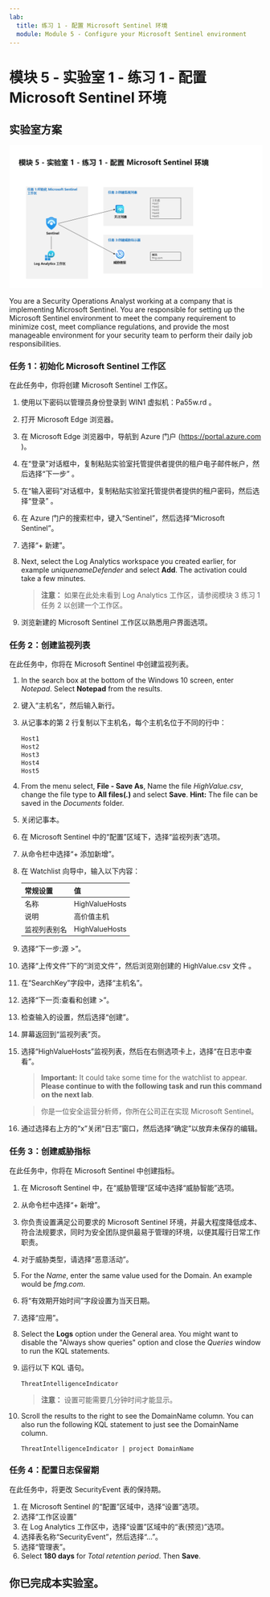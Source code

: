 ```yaml
---
lab:
  title: 练习 1 - 配置 Microsoft Sentinel 环境
  module: Module 5 - Configure your Microsoft Sentinel environment
---
```


# <a name="module-5---lab-1---exercise-1---configure-your-microsoft-sentinel-environment"></a>模块 5 - 实验室 1 - 练习 1 - 配置 Microsoft Sentinel 环境

## <a name="lab-scenario"></a>实验室方案

![实验室概述。](../Media/SC-200-Lab_Diagrams_Mod5_L1_Ex1.png)

You are a Security Operations Analyst working at a company that is implementing Microsoft Sentinel. You are responsible for setting up the Microsoft Sentinel environment to meet the company requirement to minimize cost, meet compliance regulations, and provide the most manageable environment for your security team to perform their daily job responsibilities.


### <a name="task-1-initialize-the-microsoft-sentinel-workspace"></a>任务 1：初始化 Microsoft Sentinel 工作区

在此任务中，你将创建 Microsoft Sentinel 工作区。

1. 使用以下密码以管理员身份登录到 WIN1 虚拟机：Pa55w.rd 。  

1. 打开 Microsoft Edge 浏览器。

1. 在 Microsoft Edge 浏览器中，导航到 Azure 门户 (https://portal.azure.com )。

1. 在“登录”对话框中，复制粘贴实验室托管提供者提供的租户电子邮件帐户，然后选择“下一步”  。

1. 在“输入密码”对话框中，复制粘贴实验室托管提供者提供的租户密码，然后选择“登录”  。

1. 在 Azure 门户的搜索栏中，键入“Sentinel”，然后选择“Microsoft Sentinel”。

1. 选择“+ 新建”。 

1. Next, select the Log Analytics workspace you created earlier, for example <bpt id="p1">*</bpt>uniquenameDefender<ept id="p1">*</ept> and select <bpt id="p2">**</bpt>Add<ept id="p2">**</ept>. The activation could take a few minutes.

    >**注意：** 如果在此处未看到 Log Analytics 工作区，请参阅模块 3 练习 1 任务 2 以创建一个工作区。

1. 浏览新建的 Microsoft Sentinel 工作区以熟悉用户界面选项。


### <a name="task-2-create-a-watchlist"></a>任务 2：创建监视列表

在此任务中，你将在 Microsoft Sentinel 中创建监视列表。

1. In the search box at the bottom of the Windows 10 screen, enter <bpt id="p1">*</bpt>Notepad<ept id="p1">*</ept>. Select <bpt id="p1">**</bpt>Notepad<ept id="p1">**</ept> from the results.

1. 键入“主机名”，然后输入新行。

1. 从记事本的第 2 行复制以下主机名，每个主机名位于不同的行中：

    ```Notepad
    Host1
    Host2
    Host3
    Host4
    Host5
    ```

1. From the menu select, <bpt id="p1">**</bpt>File - Save As<ept id="p1">**</ept>, Name the file <bpt id="p2">*</bpt>HighValue.csv<ept id="p2">*</ept>, change the file type to <bpt id="p3">**</bpt>All files(<bpt id="p4">*</bpt>.<ept id="p4">*</ept>)<ept id="p3">**</ept> and select <bpt id="p5">**</bpt>Save<ept id="p5">**</ept>. <bpt id="p1">**</bpt>Hint:<ept id="p1">**</ept> The file can be saved in the <bpt id="p2">*</bpt>Documents<ept id="p2">*</ept> folder.

1. 关闭记事本。

1. 在 Microsoft Sentinel 中的“配置”区域下，选择“监视列表”选项。

1. 从命令栏中选择“+ 添加新增”。

1. 在 Watchlist 向导中，输入以下内容：

    |常规设置|值|
    |---|---|
    |名称|HighValueHosts|
    |说明|高价值主机|
    |监视列表别名|HighValueHosts|

1. 选择“下一步:源 >”。

1. 选择“上传文件”下的“浏览文件”，然后浏览刚创建的 HighValue.csv 文件 。

1. 在“SearchKey”字段中，选择“主机名”。

1. 选择“下一页:查看和创建 >”。

1. 检查输入的设置，然后选择“创建”。

1. 屏幕返回到“监视列表”页。

1. 选择“HighValueHosts”监视列表，然后在右侧选项卡上，选择“在日志中查看”。

    ><bpt id="p1">**</bpt>Important:<ept id="p1">**</ept> It could take some time for the watchlist to appear. <bpt id="p1">**</bpt>Please continue to with the following task and run this command on the next lab<ept id="p1">**</ept>.
    
    >你是一位安全运营分析师，你所在公司正在实现 Microsoft Sentinel。

1. 通过选择右上方的“x”关闭“日志”窗口，然后选择“确定”以放弃未保存的编辑。


### <a name="task-3-create-a-threat-indicator"></a>任务 3：创建威胁指标

在此任务中，你将在 Microsoft Sentinel 中创建指标。

1. 在 Microsoft Sentinel 中，在“威胁管理”区域中选择“威胁智能”选项。

1. 从命令栏中选择“+ 新增”。

1. 你负责设置满足公司要求的 Microsoft Sentinel 环境，并最大程度降低成本、符合法规要求，同时为安全团队提供最易于管理的环境，以便其履行日常工作职责。

1. 对于威胁类型，请选择“恶意活动”。

1. For the <bpt id="p1">*</bpt>Name<ept id="p1">*</ept>, enter the same value used for the Domain. An example would be <bpt id="p1">*</bpt>fmg.com<ept id="p1">*</ept>.

1. 将“有效期开始时间”字段设置为当天日期。

1. 选择“应用”。

1. Select the <bpt id="p1">**</bpt>Logs<ept id="p1">**</ept> option under the General area. You might want to disable the "Always show queries" option and close the <bpt id="p1">*</bpt>Queries<ept id="p1">*</ept> window to run the KQL statements.

1. 运行以下 KQL 语句。

    ```KQL
    ThreatIntelligenceIndicator
    ```

    >**注意：** 设置可能需要几分钟时间才能显示。

1. Scroll the results to the right to see the DomainName column. You can also run the following KQL statement to just see the DomainName column. 

    ```KQL
    ThreatIntelligenceIndicator | project DomainName
    ```

### <a name="task-4-configure-log-retention"></a>任务 4：配置日志保留期

在此任务中，将更改 SecurityEvent 表的保持期。

1. 在 Microsoft Sentinel 的“配置”区域中，选择“设置”选项。
1. 选择“工作区设置”
1. 在 Log Analytics 工作区中，选择“设置”区域中的“表(预览)”选项。
1. 选择表名称“SecurityEvent”，然后选择“...”。
1. 选择“管理表”。
1. Select <bpt id="p1">**</bpt>180 days<ept id="p1">**</ept> for <bpt id="p2">*</bpt>Total retention period<ept id="p2">*</ept>. Then <bpt id="p1">**</bpt>Save<ept id="p1">**</ept>.


## <a name="you-have-completed-the-lab"></a>你已完成本实验室。
